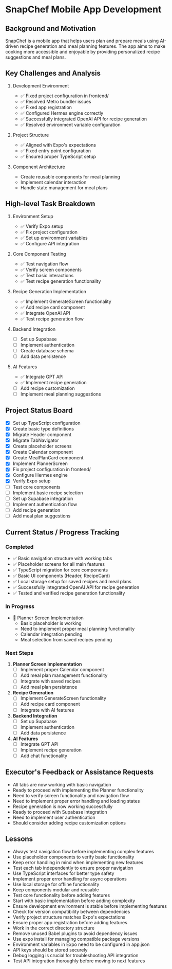 # SnapChef Mobile App Development

## Background and Motivation
SnapChef is a mobile app that helps users plan and prepare meals using AI-driven recipe generation and meal planning features. The app aims to make cooking more accessible and enjoyable by providing personalized recipe suggestions and meal plans.

## Key Challenges and Analysis
1. Development Environment
   - ✅ Fixed project configuration in frontend/
   - ✅ Resolved Metro bundler issues
   - ✅ Fixed app registration
   - ✅ Configured Hermes engine correctly
   - ✅ Successfully integrated OpenAI API for recipe generation
   - ✅ Resolved environment variable configuration

2. Project Structure
   - ✅ Aligned with Expo's expectations
   - ✅ Fixed entry point configuration
   - ✅ Ensured proper TypeScript setup

3. Component Architecture
   - Create reusable components for meal planning
   - Implement calendar interaction
   - Handle state management for meal plans

## High-level Task Breakdown
1. Environment Setup
   - ✅ Verify Expo setup
   - ✅ Fix project configuration
   - ✅ Set up environment variables
   - ✅ Configure API integration

2. Core Component Testing
   - ✅ Test navigation flow
   - ✅ Verify screen components
   - ✅ Test basic interactions
   - ✅ Test recipe generation functionality

3. Recipe Generation Implementation
   - ✅ Implement GenerateScreen functionality
   - ✅ Add recipe card component
   - ✅ Integrate OpenAI API
   - ✅ Test recipe generation flow

4. Backend Integration
   - [ ] Set up Supabase
   - [ ] Implement authentication
   - [ ] Create database schema
   - [ ] Add data persistence

5. AI Features
   - ✅ Integrate GPT API
   - ✅ Implement recipe generation
   - [ ] Add recipe customization
   - [ ] Implement meal planning suggestions

## Project Status Board
- [x] Set up TypeScript configuration
- [x] Create basic type definitions
- [x] Migrate Header component
- [x] Migrate TabNavigator
- [x] Create placeholder screens
- [x] Create Calendar component
- [x] Create MealPlanCard component
- [x] Implement PlannerScreen
- [x] Fix project configuration in frontend/
- [x] Configure Hermes engine
- [x] Verify Expo setup
- [ ] Test core components
- [ ] Implement basic recipe selection
- [ ] Set up Supabase integration
- [ ] Implement authentication flow
- [ ] Add recipe generation
- [ ] Add meal plan suggestions

## Current Status / Progress Tracking

### Completed
- ✅ Basic navigation structure with working tabs
- ✅ Placeholder screens for all main features
- ✅ TypeScript migration for core components
- ✅ Basic UI components (Header, RecipeCard)
- ✅ Local storage setup for saved recipes and meal plans
- ✅ Successfully integrated OpenAI API for recipe generation
- ✅ Tested and verified recipe generation functionality

### In Progress
- 🔄 Planner Screen Implementation
  - Basic placeholder is working
  - Need to implement proper meal planning functionality
  - Calendar integration pending
  - Meal selection from saved recipes pending

### Next Steps
1. **Planner Screen Implementation**
   - [ ] Implement proper Calendar component
   - [ ] Add meal plan management functionality
   - [ ] Integrate with saved recipes
   - [ ] Add meal plan persistence

2. **Recipe Generation**
   - [ ] Implement GenerateScreen functionality
   - [ ] Add recipe card component
   - [ ] Integrate with AI features

3. **Backend Integration**
   - [ ] Set up Supabase
   - [ ] Implement authentication
   - [ ] Add data persistence

4. **AI Features**
   - [ ] Integrate GPT API
   - [ ] Implement recipe generation
   - [ ] Add chat functionality

## Executor's Feedback or Assistance Requests
- All tabs are now working with basic navigation
- Ready to proceed with implementing the Planner functionality
- Need to verify screen functionality and navigation flow
- Need to implement proper error handling and loading states
- Recipe generation is now working successfully
- Ready to proceed with Supabase integration
- Need to implement user authentication
- Should consider adding recipe customization options

## Lessons
- Always test navigation flow before implementing complex features
- Use placeholder components to verify basic functionality
- Keep error handling in mind when implementing new features
- Test each tab independently to ensure proper navigation
- Use TypeScript interfaces for better type safety
- Implement proper error handling for async operations
- Use local storage for offline functionality
- Keep components modular and reusable
- Test core functionality before adding features
- Start with basic implementation before adding complexity
- Ensure development environment is stable before implementing features
- Check for version compatibility between dependencies
- Verify project structure matches Expo's expectations
- Ensure proper app registration before adding features
- Work in the correct directory structure
- Remove unused Babel plugins to avoid dependency issues
- Use expo install for managing compatible package versions
- Environment variables in Expo need to be configured in app.json
- API keys should be stored securely
- Debug logging is crucial for troubleshooting API integration
- Test API integration thoroughly before moving to next features 